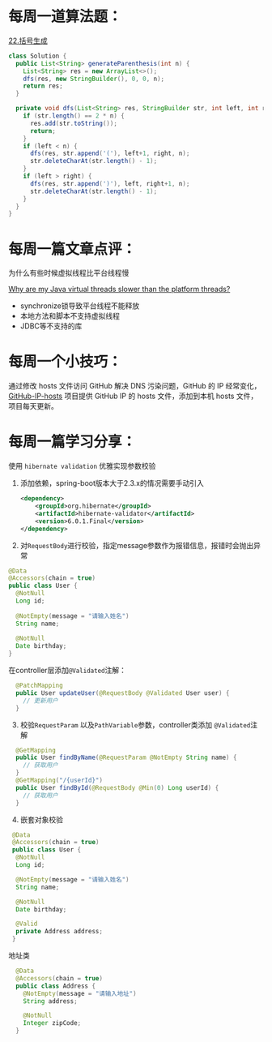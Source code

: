 # 每周一道算法题：

[22.括号生成](https://leetcode.cn/problems/generate-parentheses/description/)

```Java
class Solution {
  public List<String> generateParenthesis(int n) {
    List<String> res = new ArrayList<>();
    dfs(res, new StringBuilder(), 0, 0, n);
    return res;
  }

  private void dfs(List<String> res, StringBuilder str, int left, int right, int n) {
    if (str.length() == 2 * n) {
      res.add(str.toString());
      return;
    }
    if (left < n) {
      dfs(res, str.append('('), left+1, right, n);
      str.deleteCharAt(str.length() - 1);
    }
    if (left > right) {
      dfs(res, str.append(')'), left, right+1, n);
      str.deleteCharAt(str.length() - 1);
    }
  }
}
```

# 每周一篇文章点评：

为什么有些时候虚拟线程比平台线程慢

[Why are my Java virtual threads slower than the platform threads?](https://medium.com/ascend-developers/why-are-my-java-virtual-threads-slower-than-the-platform-threads-74612a1587f3)

- synchronize锁导致平台线程不能释放
- 本地方法和脚本不支持虚拟线程
- JDBC等不支持的库

# 每周一个小技巧：

通过修改 hosts 文件访问 GitHub 解决 DNS 污染问题，GitHub 的 IP 经常变化，[GitHub-IP-hosts](https://github.com/ittuann/GitHub-IP-hosts) 项目提供 GitHub IP 的 hosts 文件，添加到本机 hosts 文件，项目每天更新。

# 每周一篇学习分享：

使用 `hibernate validation` 优雅实现参数校验

1. 添加依赖，spring-boot版本大于2.3.x的情况需要手动引入

   ```xml
   <dependency>
       <groupId>org.hibernate</groupId>
       <artifactId>hibernate-validator</artifactId>
       <version>6.0.1.Final</version>
   </dependency>
   
2. 对`RequestBody`进行校验，指定message参数作为报错信息，报错时会抛出异常

  ```java
  @Data
  @Accessors(chain = true)
  public class User {
    @NotNull
    Long id;
    
    @NotEmpty(message = "请输入姓名")
    String name;
    
    @NotNull
    Date birthday;
  }
  ```
在controller层添加`@Validated`注解：
```java
  @PatchMapping
  public User updateUser(@RequestBody @Validated User user) {
    // 更新用户
  }
```



3. 校验`RequestParam` 以及`PathVariable`参数，controller类添加 `@Validated`注解

  ```java
    @GetMapping
    public User findByName(@RequestParam @NotEmpty String name) {
      // 获取用户
    }
    @GetMapping("/{userId}")
    public User findById(@RequestBody @Min(0) Long userId) {
      // 获取用户
    }
  ```

4. 嵌套对象校验

  ```java
   @Data
   @Accessors(chain = true)
   public class User {
    @NotNull
    Long id;

    @NotEmpty(message = "请输入姓名")
    String name;

    @NotNull
    Date birthday;

    @Valid
    private Address address;
   }
  ```
  地址类
```java
  @Data
  @Accessors(chain = true)
  public class Address {
    @NotEmpty(message = "请输入地址")
    String address;

    @NotNull
    Integer zipCode;
  }
```